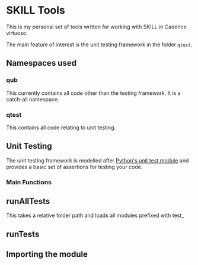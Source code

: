# SKILL Tools


This is my personal set of tools written for working with SKILL in Cadence virtuoso.

The main feature of interest is the unit testing framework in the folder `qtest`.

## Namespaces used
### qub
This currently contains all code other than the testing framework.
It is a catch-all namespace.

### qtest
This contains all code relating to unit testing.

## Unit Testing

The unit testing framework is modelled after [Python's unit test module](https://docs.python.org/3/library/unittest.html) and provides a basic set of assertions for testing your code.

### Main Functions

## runAllTests

This takes a relative folder path and loads all modules prefixed with test_

## runTests



## Importing the module
